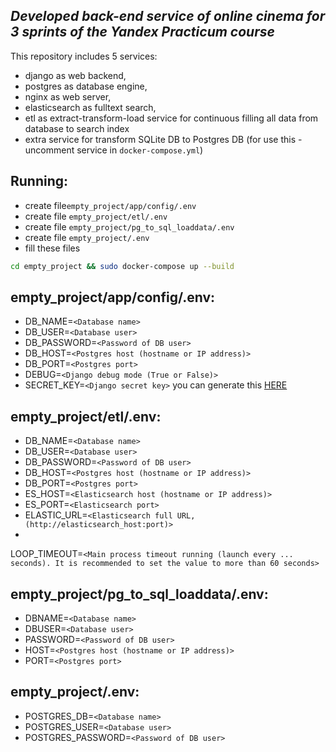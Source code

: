 ## _Developed back-end service of online cinema for 3 sprints of the Yandex Practicum course_


This repository includes 5 services: 
- django as web backend, 
- postgres as database engine, 
- nginx as web server,
- elasticsearch as fulltext search, 
- etl as extract-transform-load service for continuous filling all data from database to search index
- extra service for transform SQLite DB to Postgres DB (for use this - uncomment service in `docker-compose.yml`)

## Running:
 - create file`empty_project/app/config/.env`
 - create file `empty_project/etl/.env`
 - create file `empty_project/pg_to_sql_loaddata/.env`
 - create file `empty_project/.env`
 - fill these files
```sh
cd empty_project && sudo docker-compose up --build
```

## empty_project/app/config/.env:
 - DB_NAME=`<Database name>`
 - DB_USER=`<Database user>`
 - DB_PASSWORD=`<Password of DB user>`
 - DB_HOST=`<Postgres host (hostname or IP address)>`
 - DB_PORT=`<Postgres port>`
 - DEBUG=`<Django debug mode (True or False)>`
 - SECRET_KEY=`<Django secret key>` you can generate this [HERE](https://djecrety.ir/)

## empty_project/etl/.env:
- DB_NAME=`<Database name>`
- DB_USER=`<Database user>`
- DB_PASSWORD=`<Password of DB user>`
- DB_HOST=`<Postgres host (hostname or IP address)>`
- DB_PORT=`<Postgres port>`
- ES_HOST=`<Elasticsearch host (hostname or IP address)>`
- ES_PORT=`<Elasticsearch port>`
- ELASTIC_URL=`<Elasticsearch full URL, (http://elasticsearch_host:port)>`
-
LOOP_TIMEOUT=`<Main process timeout running (launch every ... seconds). It is recommended to set the value to more than
60 seconds>`

## empty_project/pg_to_sql_loaddata/.env:
 - DBNAME=`<Database name>`
 - DBUSER=`<Database user>`
 - PASSWORD=`<Password of DB user>`
 - HOST=`<Postgres host (hostname or IP address)>`
 - PORT=`<Postgres port>`

## empty_project/.env:
- POSTGRES_DB=`<Database name>`
- POSTGRES_USER=`<Database user>`
- POSTGRES_PASSWORD=`<Password of DB user>`
